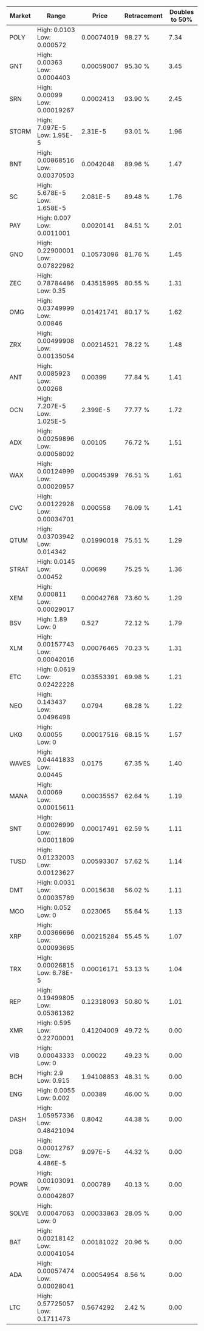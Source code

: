 | Market | Range | Price| Retracement | Doubles to 50% |
| --- | --- | --- | --- | --- |
| POLY | High: 0.0103<br />Low: 0.000572 | 0.00074019 | 98.27 % | 7.34 |
| GNT | High: 0.00363<br />Low: 0.0004403 | 0.00059007 | 95.30 % | 3.45 |
| SRN | High: 0.00099<br />Low: 0.00019267 | 0.0002413 | 93.90 % | 2.45 |
| STORM | High: 7.097E-5<br />Low: 1.95E-5 | 2.31E-5 | 93.01 % | 1.96 |
| BNT | High: 0.00868516<br />Low: 0.00370503 | 0.0042048 | 89.96 % | 1.47 |
| SC | High: 5.678E-5<br />Low: 1.658E-5 | 2.081E-5 | 89.48 % | 1.76 |
| PAY | High: 0.007<br />Low: 0.0011001 | 0.0020141 | 84.51 % | 2.01 |
| GNO | High: 0.22900001<br />Low: 0.07822962 | 0.10573096 | 81.76 % | 1.45 |
| ZEC | High: 0.78784486<br />Low: 0.35 | 0.43515995 | 80.55 % | 1.31 |
| OMG | High: 0.03749999<br />Low: 0.00846 | 0.01421741 | 80.17 % | 1.62 |
| ZRX | High: 0.00499908<br />Low: 0.00135054 | 0.00214521 | 78.22 % | 1.48 |
| ANT | High: 0.0085923<br />Low: 0.00268 | 0.00399 | 77.84 % | 1.41 |
| OCN | High: 7.207E-5<br />Low: 1.025E-5 | 2.399E-5 | 77.77 % | 1.72 |
| ADX | High: 0.00259896<br />Low: 0.00058002 | 0.00105 | 76.72 % | 1.51 |
| WAX | High: 0.00124999<br />Low: 0.00020957 | 0.00045399 | 76.51 % | 1.61 |
| CVC | High: 0.00122928<br />Low: 0.00034701 | 0.000558 | 76.09 % | 1.41 |
| QTUM | High: 0.03703942<br />Low: 0.014342 | 0.01990018 | 75.51 % | 1.29 |
| STRAT | High: 0.0145<br />Low: 0.00452 | 0.00699 | 75.25 % | 1.36 |
| XEM | High: 0.000811<br />Low: 0.00029017 | 0.00042768 | 73.60 % | 1.29 |
| BSV | High: 1.89<br />Low: 0 | 0.527 | 72.12 % | 1.79 |
| XLM | High: 0.00157743<br />Low: 0.00042016 | 0.00076465 | 70.23 % | 1.31 |
| ETC | High: 0.0619<br />Low: 0.02422228 | 0.03553391 | 69.98 % | 1.21 |
| NEO | High: 0.143437<br />Low: 0.0496498 | 0.0794 | 68.28 % | 1.22 |
| UKG | High: 0.00055<br />Low: 0 | 0.00017516 | 68.15 % | 1.57 |
| WAVES | High: 0.04441833<br />Low: 0.00445 | 0.0175 | 67.35 % | 1.40 |
| MANA | High: 0.00069<br />Low: 0.00015611 | 0.00035557 | 62.64 % | 1.19 |
| SNT | High: 0.00026999<br />Low: 0.00011809 | 0.00017491 | 62.59 % | 1.11 |
| TUSD | High: 0.01232003<br />Low: 0.00123627 | 0.00593307 | 57.62 % | 1.14 |
| DMT | High: 0.0031<br />Low: 0.00035789 | 0.0015638 | 56.02 % | 1.11 |
| MCO | High: 0.052<br />Low: 0 | 0.023065 | 55.64 % | 1.13 |
| XRP | High: 0.00366666<br />Low: 0.00093665 | 0.00215284 | 55.45 % | 1.07 |
| TRX | High: 0.00026815<br />Low: 6.78E-5 | 0.00016171 | 53.13 % | 1.04 |
| REP | High: 0.19499805<br />Low: 0.05361362 | 0.12318093 | 50.80 % | 1.01 |
| XMR | High: 0.595<br />Low: 0.22700001 | 0.41204009 | 49.72 % | 0.00 |
| VIB | High: 0.00043333<br />Low: 0 | 0.00022 | 49.23 % | 0.00 |
| BCH | High: 2.9<br />Low: 0.915 | 1.94108853 | 48.31 % | 0.00 |
| ENG | High: 0.0055<br />Low: 0.002 | 0.00389 | 46.00 % | 0.00 |
| DASH | High: 1.05957336<br />Low: 0.48421094 | 0.8042 | 44.38 % | 0.00 |
| DGB | High: 0.00012767<br />Low: 4.486E-5 | 9.097E-5 | 44.32 % | 0.00 |
| POWR | High: 0.00103091<br />Low: 0.00042807 | 0.000789 | 40.13 % | 0.00 |
| SOLVE | High: 0.00047063<br />Low: 0 | 0.00033863 | 28.05 % | 0.00 |
| BAT | High: 0.00218142<br />Low: 0.00041054 | 0.00181022 | 20.96 % | 0.00 |
| ADA | High: 0.00057474<br />Low: 0.00028041 | 0.00054954 | 8.56 % | 0.00 |
| LTC | High: 0.57725057<br />Low: 0.1711473 | 0.5674292 | 2.42 % | 0.00 |

